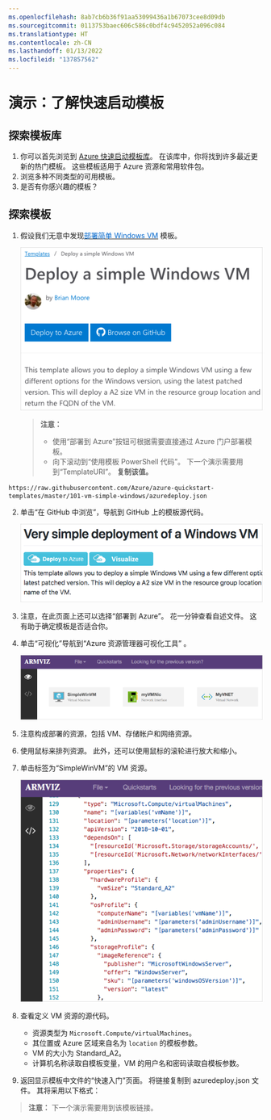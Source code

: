 ```yaml
---
ms.openlocfilehash: 8ab7cb6b36f91aa53099436a1b67073cee8d09db
ms.sourcegitcommit: 0113753baec606c586c0bdf4c9452052a096c084
ms.translationtype: HT
ms.contentlocale: zh-CN
ms.lasthandoff: 01/13/2022
ms.locfileid: "137857562"
---
```

# <a name="demonstration-explore-quickstart-templates"></a>演示：了解快速启动模板

## <a name="explore-the-gallery"></a>探索模板库

1. 你可以首先浏览到 [Azure 快速启动模板库](https://azure.microsoft.com/resources/templates?azure-portal=true)。 在该库中，你将找到许多最近更新的热门模板。 这些模板适用于 Azure 资源和常用软件包。
2. 浏览多种不同类型的可用模板。
3. 是否有你感兴趣的模板？

## <a name="explore-a-template"></a>探索模板

1. 假设我们无意中发现<a href="https://azure.microsoft.com/resources/templates/101-vm-simple-windows?azure-portal=true" target="_blank"><span style="color: #0066cc;" color="#0066cc">部署简单 Windows VM</span></a> 模板。

    ![此屏幕截图中显示了“部署一个简单的 Windows VM” 页面](Images/AZ103_Demo_QS_Templates2.png)

    >**注意：**
    >- 使用“部署到 Azure”按钮可根据需要直接通过 Azure 门户部署模板。
    >- 向下滚动到“使用模板 PowerShell 代码”。 下一个演示需要用到“TemplateURI”。 **复制该值。** 

```
https://raw.githubusercontent.com/Azure/azure-quickstart-templates/master/101-vm-simple-windows/azuredeploy.json
```

2. 单击“在 GitHub 中浏览”，导航到 GitHub 上的模板源代码。

    ![此屏幕截图中显示了资源管理器模板的 GitHub 自述文件](Images/AZ103_Demo_QS_Templates3.png)

3. 注意，在此页面上还可以选择“部署到 Azure”。 花一分钟查看自述文件。 这有助于确定模板是否适合你。  

4. 单击“可视化”导航到“Azure 资源管理器可视化工具” 。

    ![Azure 资源管理器可视化工具显示 Azure 资源。](Images/AZ103_Demo_QS_Templates4.png)

5. 注意构成部署的资源，包括 VM、存储帐户和网络资源。
6. 使用鼠标来排列资源。 此外，还可以使用鼠标的滚轮进行放大和缩小。
7. 单击标签为“SimpleWinVM”的 VM 资源。

    ![Azure 资源管理器可视化工具显示模板的源代码。](Images/AZ103_Demo_QS_Templates5.png)

8. 查看定义 VM 资源的源代码。

    * 资源类型为 `Microsoft.Compute/virtualMachines`。
    * 其位置或 Azure 区域来自名为 `location` 的模板参数。
    * VM 的大小为 Standard_A2。
    * 计算机名称读取自模板变量，VM 的用户名和密码读取自模板参数。

9. 返回显示模板中文件的“快速入门”页面。 将链接复制到 azuredeploy.json 文件。 其将采用以下格式：

>**注意：** 下一个演示需要用到该模板链接。